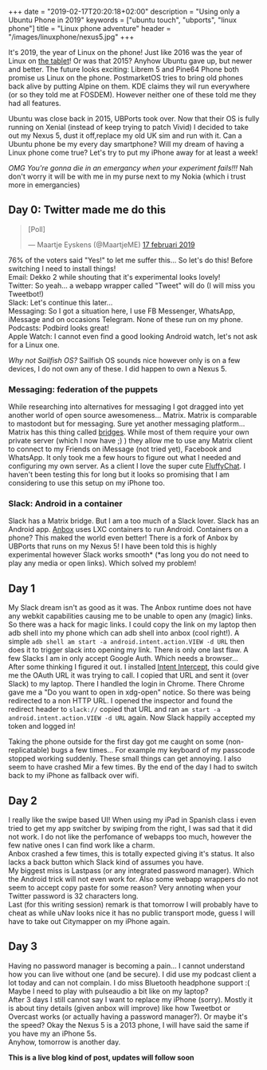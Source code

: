 +++
date = "2019-02-17T20:20:18+02:00"
description = "Using only a Ubuntu Phone in 2019"
keywords = ["ubuntu touch", "ubports", "linux phone"]
title = "Linux phone adventure"
header = "/images/linuxphone/nexus5.jpg"
+++

It's 2019, the year of Linux on the phone! Just like 2016 was the year of Linux on [the tablet](https://eyskens.me/aquaris-m10-hd-ubuntu-edition-review/)! Or was that 2015? Anyhow Ubuntu gave up, but newer and better. The future looks exciting: Librem 5 and Pine64 Phone both promise us Linux on the phone. PostmarketOS tries to bring old phones back alive by putting Alpine on them. KDE claims they wil run everywhere (or so they told me at FOSDEM). However neither one of these told me they had all features.

Ubuntu was close back in 2015, UBPorts took over. Now that their OS is fully running on Xenial (instead of keep trying to patch Vivid) I decided to take out my Nexus 5, dust it off,replace my old UK sim and run with it. Can a Ubuntu phone be my every day smartphone? Will my dream of having a Linux phone come true? Let's try to put my iPhone away for at least a week!

*OMG You're gonna die in an emergancy when your experiment fails!!!* Nah don't worry it will be with me in my purse next to my Nokia (which i trust more in emergancies)

## Day 0: Twitter made me do this
<blockquote class="twitter-tweet" data-lang="nl"><p lang="en" dir="ltr">[Poll]</p>&mdash; Maartje Eyskens (@MaartjeME) <a href="https://twitter.com/MaartjeME/status/1097061620570836993?ref_src=twsrc%5Etfw">17 februari 2019</a></blockquote>
<script async src="https://platform.twitter.com/widgets.js" charset="utf-8"></script>

76% of the voters said "Yes!" to let me suffer this... So let's do this! Before switching I need to install things!  
Email: Dekko 2 while shouting that it's experimental looks lovely!  
Twitter: So yeah... a webapp wrapper called "Tweet" will do (I will miss you Tweetbot!)  
Slack: Let's continue this later...  
Messaging: So I got a situation here, I use FB Messenger, WhatsApp, iMessage and on occasions Telegram. None of these run on my phone.  
Podcasts: Podbird looks great!  
Apple Watch: I cannot even find a good looking Android watch, let's not ask for a Linux one.  

*Why not Sailfish OS?* Sailfish OS sounds nice however only is on a few devices, I do not own any of these. I did happen to own a Nexus 5.

### Messaging: federation of the puppets
While researching into alternatives for messaging I got dragged into yet another world of open source awesomeness... Matrix. Matrix is comparable to mastodont but for messaging.
Sure yet another messaging platform... Matrix has this thing called [bridges](https://matrix.org/docs/projects/bridges). While most of them require your own private server (which I now have ;) ) they allow me to use any Matrix client to connect to my Friends on iMessage (not tried yet), Facebook and WhatsApp. It only took me a few hours to figure out what I needed and configuring my own server. As a client I love the super cute [FluffyChat](https://open-store.io/app/fluffychat.christianpauly). I haven't been testing this for long but it looks so promising that I am considering to use this setup on my iPhone too.

### Slack: Android in a container
Slack has a Matrix bridge. But I am a too much of a Slack lover. Slack has an Android app. [Anbox](https://github.com/anbox/anbox) uses LXC containers to run Android.
Containers on a phone? This maked the world even better! There is a fork of Anbox by UBPorts that runs on my Nexus 5! I have been told this is highly experimental however Slack works smooth* (*as long you do not need to play any media or open links). Which solved my problem!

## Day 1
My Slack dream isn't as good as it was. The Anbox runtime does not have any webkit capabilities causing me to be unable to open any (magic) links. So there was a hack for magic links. I could copy the link on my laptop then adb shell into my phone which can adb shell into anbox (cool right!). A simple `adb shell am start -a android.intent.action.VIEW -d URL` then does it to trigger slack into opening my link. There is only one last flaw. A few Slacks I am in only accept Google Auth. Which needs a browser...  
After some thinking I figured it out. I installed [Intent Intercept](https://f-droid.org/en/packages/de.k3b.android.intentintercept/), this could give me the OAuth URL it was trying to call. I copied that URL and sent it (over Slack) to my laptop. There I handled the login in Chrome. There Chrome gave me a "Do you want to open in xdg-open" notice. So there was being redirected to a non HTTP URL. I opened the inspector and found the redirect header to `slack://` copied that URL and ran `am start -a android.intent.action.VIEW -d URL` again. Now Slack happily accepted my token and logged in!  

Taking the phone outside for the first day got me caught on some (non-replicatable) bugs a few times... For example my keyboard of my passcode stopped working suddenly. These small things can get annoying. I also seem to have crashed Mir a few times. By the end of the day I had to switch back to my iPhone as fallback over wifi.

## Day 2
I really like the swipe based UI! When using my iPad in Spanish class i even tried to get my app switcher by swiping from the right, I was sad that it did not work. I do not like the perfomance of webapps too much, however the few native ones I can find work like a charm.  
Anbox crashed a few times, this is totally expected giving it's status. It also lacks a back button which Slack kind of assumes you have.  
My biggest miss is Lastpass (or any integrated password manager). Which the Android trick will not even work for. Also some webapp wrappers do not seem to accept copy paste for some reason? Very annoting when your Twitter password is 32 characters long.  
Last (for this writing session) remark is that tomorrow I will probably have to cheat as while uNav looks nice it has no public transport mode, guess I will have to take out Citymapper on my iPhone again.

## Day 3
Having no password manager is becoming a pain... I cannot understand how you can live without one (and be secure). I did use my podcast client a lot today and can not complain. I do miss Bluetooth headphone support :( Maybe I need to play with pulseaudio a bit like on my laptop?  
After 3 days I still cannot say I want to replace my iPhone (sorry). Mostly it is about tiny details (given anbox will improve) like how Tweetbot or Overcast works (or actually having a password manager?). Or maybe it's the speed? Okay the Nexus 5 is a 2013 phone, I will have said the same if you have my an iPhone 5s.  
Anyhow, tomorrow is another day.  

**This is a live blog kind of post, updates will follow soon**